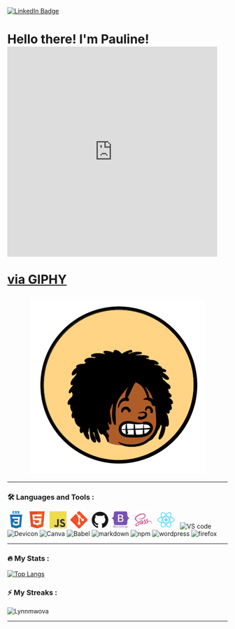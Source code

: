 <!-- girl GIF -->
<!--<div id="header" align="center">
   <img src=https://media.giphy.com/media/L1R1tvI9svkIWwpVYr/giphy.gif width="200
</div> -->
<!-- socials -->
<div id="badges">
  <a href="https://www.linkedin.com/in/pauline-mwova/">
    <img src="https://img.shields.io/badge/LinkedIn-blue?style=for-the-badge&logo=linkedin&logoColor=white" alt="LinkedIn Badge"/>
  </a>

</div>
<h1 align="left">
  Hello there! I'm Pauline!
  <!-- <img src="https://media.giphy.com/media/hvRJCLFzcasrR4ia7z/giphy.gif" width="30px"/> -->
  <iframe src="https://giphy.com/embed/pOZhmE42D1WrCWATLK" width="480" height="480" frameBorder="0" class="giphy-embed" allowFullScreen></iframe><p><a href="https://giphy.com/gifs/animation-work-job-pOZhmE42D1WrCWATLK">via GIPHY</a></p>
</h1>
<!-- about me --> 
<div align ="center">
  <img src="avtr.png"/>
</div>

---
<!--
### :woman_technologist: About Me :

I am a budding dev <img src="https://media.giphy.com/media/WUlplcMpOCEmTGBtBW/giphy.gif" width="30"> from Nairobi, Kenya.

- :rocket:Learning and contributing to Frontend Web development
- :alien: Exploring Reactjs and UI/UX 
- :envelope: Mail me! _paulinemwova@gmail.com_

-->
### :hammer_and_wrench: Languages and Tools :
<div>
  <img src="https://github.com/devicons/devicon/blob/master/icons/css3/css3-plain-wordmark.svg"  title="CSS3" alt="CSS" width="40" height="40"/>&nbsp;
  <img src="https://github.com/devicons/devicon/blob/master/icons/html5/html5-original.svg" title="HTML5" alt="HTML" width="40" height="40"/>&nbsp;
  <img src="https://github.com/devicons/devicon/blob/master/icons/javascript/javascript-original.svg" title="JavaScript" alt="JavaScript" width="40" height="40"/>&nbsp;
  <img src="git-plain.svg" title="Git" **alt="Git" width="40" height="40"/>&nbsp;
  <img src="github-original.svg" title="Github" **alt="Git" width="40" height="40"/>&nbsp;
  <img src="bootstrap-plain-wordmark.svg" title="bootstrap" alt="bootstrap" width="40" height="40"/> &nbsp;
  <img src="sass-original.svg" title="sass" alt="sass" width="40" height="40"/> &nbsp;   
  <img src="react-original.svg" title="React" alt="react" width="40" height="40"/> &nbsp;
  <img src="https://cdn.jsdelivr.net/gh/devicons/devicon/icons/vscode/vscode-original.svg" title="VS code" alt="VS code" width="40" height="40"/>
  <img src="https://cdn.jsdelivr.net/gh/devicons/devicon/icons/devicon/devicon-original.svg" title="Devicon" alt="Devicon" width="40" height="40" />
  <img src="https://cdn.jsdelivr.net/gh/devicons/devicon/icons/canva/canva-original.svg" title="Canva" alt="Canva" width="40" height="40" />
  <img src="https://cdn.jsdelivr.net/gh/devicons/devicon/icons/babel/babel-original.svg" title="Babel" alt="Babel" width="40" height="40"  />
 <img src="https://cdn.jsdelivr.net/gh/devicons/devicon/icons/markdown/markdown-original.svg" title="markdown" alt="markdown" width="40" height="40" />
 <img src="https://cdn.jsdelivr.net/gh/devicons/devicon/icons/npm/npm-original-wordmark.svg" title="npm" alt="npm" width="40" height="40" />
 <img src="https://cdn.jsdelivr.net/gh/devicons/devicon/icons/wordpress/wordpress-plain.svg" title="wordpress" alt="wordpress" width="40" height="40" />
 <img src="https://cdn.jsdelivr.net/gh/devicons/devicon/icons/firefox/firefox-original.svg" title="firefox" alt="firefox" width="40" height="40" />
          
                   
          
          
          
          
                           
              

</div>

---

### :fire: My Stats :
[![Top Langs](https://github-readme-stats.vercel.app/api/top-langs/?username=Lynnmwova&layout=compact&theme=vision-friendly-dark)](https://github.com/Lynnmwova/github-readme-stats) 


<h3 align="left"> ⚡ My Streaks :</h3>
<p><img align="center" src="https://github-readme-streak-stats.herokuapp.com/?user=Lynnmwova&theme=dark" alt="Lynnmwova" /></p>
 
---
